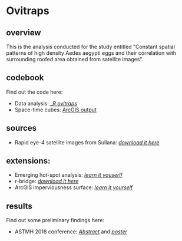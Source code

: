# Ovitraps
## overview
This is the analysis conducted for the study entitled "Constant spatial patterns of high density Aedes aegypti eggs and their correlation with surrounding roofed area obtained from satellite images".

## codebook
Find out the code here:
- Data analysis: [__R ovitraps_](https://github.com/culquichicon/ovitraps/blob/master/_R%20ovitraps.Rproj)
- Space-time cubes: [ArcGIS output](https://github.com/culquichicon/ovitraps/blob/master/sullana1719_stchxnt300.nc)

## sources
- Rapid eye-4 satellite images from Sullana: [_download it here_](https://mega.nz/#F!OhABzYBJ!MtHfC09JZl7IvaC1wPTkkA)

## extensions: 
- Emerging hot-spot analysis: [_learn it youserlf_](https://pro.arcgis.com/en/pro-app/tool-reference/space-time-pattern-mining/emerginghotspots.htm)
- r-bridge: [_download it here_](https://github.com/R-ArcGIS/r-bridge)
- ArcGIS imperviousness surface: [_learn it yourself_](https://learn.arcgis.com/en/projects/calculate-impervious-surfaces-from-spectral-imagery/)

## results
Find out some preliminary findings here:
- ASTMH 2018 conference: [_Abstract_](https://www.astmh.org/ASTMH/media/Documents/2018-Abstract-Book-FINAL-11-13.pdf) and [_poster_](https://mega.nz/#!ulQTTCgB!mDF6ZHjAjtlQgPG7WgPBRCoX8vddifi0_k0Zx0UCvIo)
